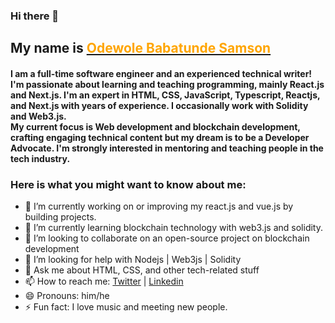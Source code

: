 ### Hi there 👋<h2> My name is <a href="https://x.com/big_sam29"><span style="color: orange;">Odewole Babatunde Samson</span></a></h2>

<h4>
I am a full-time software engineer and an experienced technical writer! I'm passionate about learning and teaching programming, mainly React.js and Next.js. I'm an expert in HTML, CSS, JavaScript, Typescript, Reactjs, and Next.js with years of experience. I occasionally work with Solidity and Web3.js.<br> My current focus is Web development and blockchain development, crafting engaging technical content but my dream is to be a Developer Advocate.  I'm strongly interested in mentoring and teaching people in the tech industry.
</h4>

<h3>Here is what you might want to know about me:</h3>

- 🔭 I’m currently working on or improving my react.js and vue.js by building projects.
- 🌱 I’m currently learning blockchain technology with web3.js and solidity.
- 👯 I’m looking to collaborate on an open-source project on blockchain development
- 🤔 I’m looking for help with Nodejs | Web3js | Solidity
- 💬 Ask me about HTML, CSS, and other tech-related stuff
- 📫 How to reach me: <a href="http://twitter.com/big_sam29">Twitter</a> | <a href="https://www.linkedin.com/in/babatunde-samson">Linkedin</a> 
- 😄 Pronouns: him/he
- ⚡ Fun fact: I love music and meeting new people.

